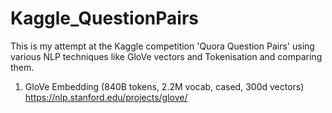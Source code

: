 # Kaggle_QuestionPairs
This is my attempt at the Kaggle competition 'Quora Question Pairs' using various NLP techniques like GloVe vectors and Tokenisation and comparing them.
1. GloVe Embedding (840B tokens, 2.2M vocab, cased, 300d vectors) https://nlp.stanford.edu/projects/glove/
